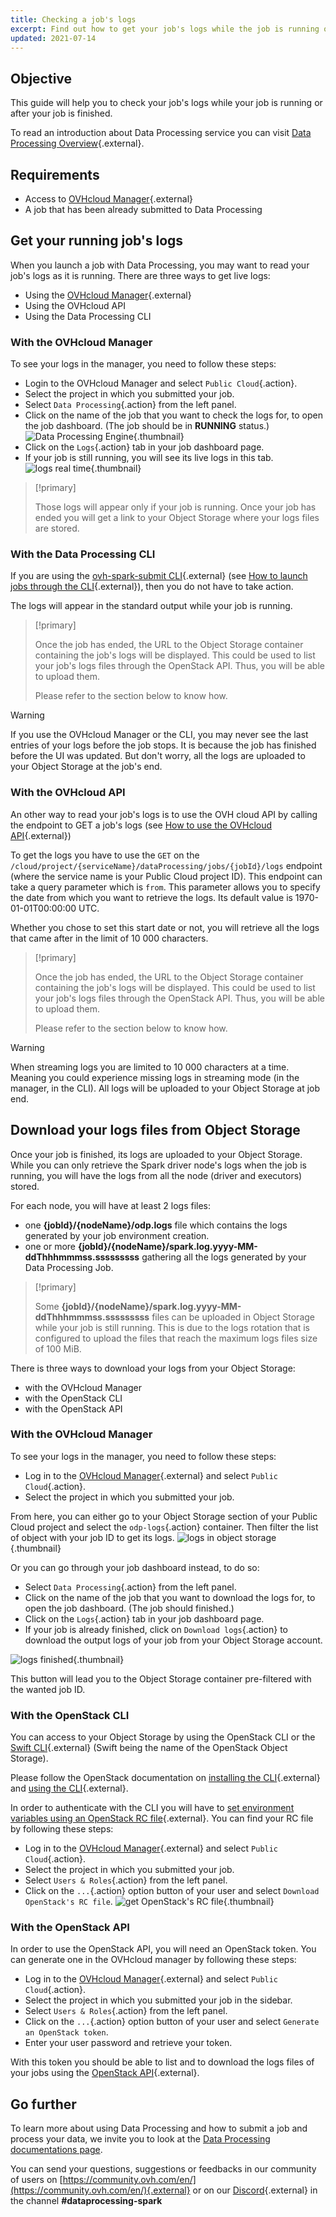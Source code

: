 ```yaml
---
title: Checking a job's logs 
excerpt: Find out how to get your job's logs while the job is running or after it is finished 
updated: 2021-07-14
---
```



## Objective

This guide will help you to check your job's logs while your job is running or after your job is finished. 

To read an introduction about Data Processing service you can visit [Data Processing Overview](/pages/public_cloud/data_processing/00_CONCEPTS_Overview){.external}.

## Requirements 

- Access to [OVHcloud Manager](https://www.ovh.com/auth/?action=gotomanager&from=https://www.ovh.co.uk/&ovhSubsidiary=GB){.external}
- A job that has been already submitted to Data Processing

## Get your running job's logs

When you launch a job with Data Processing, you may want to read your job's logs as it is running. 
There are three ways to get live logs:

- Using the [OVHcloud Manager](https://www.ovh.com/auth/?action=gotomanager&from=https://www.ovh.co.uk/&ovhSubsidiary=GB){.external}
- Using the OVHcloud API
- Using the Data Processing CLI


### With the OVHcloud Manager

To see your logs in the manager, you need to follow these steps:

- Login to the OVHcloud Manager and select `Public Cloud`{.action}.
- Select the project in which you submitted your job. 
- Select `Data Processing`{.action} from the left panel. 
- Click on the name of the job that you want to check the logs for, to open the job dashboard. (The job should be in **RUNNING** status.)
![Data Processing Engine](images/dataprocessingmanager.png){.thumbnail}
- Click on the `Logs`{.action} tab in your job dashboard page. 
- If your job is still running, you will see its live logs in this tab.
![logs real time](images/realtimelogs.png){.thumbnail}

>[!primary]
>
>Those logs will appear only if your job is running. Once your job has ended you will get a link to your Object Storage where your logs files are stored.
>

### With the Data Processing CLI

If you are using the [ovh-spark-submit CLI](https://github.com/ovh/data-processing-spark-submit){.external} (see [How to launch jobs through the CLI](/pages/public_cloud/data_processing/37_HOWTO_submit-job-cli){.external}), then you do not have to take action.

The logs will appear in the standard output while your job is running.

>[!primary]
>
> Once the job has ended, the URL to the Object Storage container containing the job's logs will be displayed. This could be used to list your job's logs files through the OpenStack API. Thus, you will be able to upload them.
>
> Please refer to the section below to know how.
>

>[!warning]
>
> If you use the OVHcloud Manager or the CLI, you may never see the last entries of your logs before the job stops. It is because the job has finished before the UI was updated.
> But don't worry, all the logs are uploaded to your Object Storage at the job's end.


### With the OVHcloud API

An other way to read your job's logs is to use the OVH cloud API by calling the endpoint to GET a job's logs (see [How to use the OVHcloud API](/pages/public_cloud/data_processing/38_HOWTO_use-with-ovh-api){.external})

To get the logs you have to use the `GET` on the `/cloud/project/{serviceName}/dataProcessing/jobs/{jobId}/logs` endpoint (where the service name is your Public Cloud project ID).
This endpoint can take a query parameter which is `from`. This parameter allows you to specify the date from which you want to retrieve the logs. Its default value is 1970-01-01T00:00:00 UTC.

Whether you chose to set this start date or not, you will retrieve all the logs that came after in the limit of 10 000 characters.

>[!primary]
>
> Once the job has ended, the URL to the Object Storage container containing the job's logs will be displayed. This could be used to list your job's logs files through the OpenStack API. Thus, you will be able to upload them.
>
> Please refer to the section below to know how.
>

>[!warning]
>
> When streaming logs you are limited to 10 000 characters at a time. Meaning you could experience missing logs in streaming mode (in the manager, in the CLI). All logs will be uploaded to your Object Storage at job end.
>


## Download your logs files from Object Storage

Once your job is finished, its logs are uploaded to your Object Storage. While you can only retrieve the Spark driver node's logs when the job is running, you will have the logs from all the node (driver and executors) stored.

For each node, you will have at least 2 logs files: 

- one **{jobId}/{nodeName}/odp.logs** file which contains the logs generated by your job environment creation.
- one or more **{jobId}/{nodeName}/spark.log.yyyy-MM-ddThhhmmmss.sssssssss** gathering all the logs generated by your Data Processing Job.

>[!primary]
>
> Some **{jobId}/{nodeName}/spark.log.yyyy-MM-ddThhhmmmss.sssssssss** files can be uploaded in Object Storage while your job is still running. This is due to the logs rotation that is configured to upload the files that reach the maximum logs files size of 100 MiB.

There is three ways to download your logs from your Object Storage:

- with the OVHcloud Manager
- with the OpenStack CLI
- with the OpenStack API

### With the OVHcloud Manager
To see your logs in the manager, you need to follow these steps:

- Log in to the [OVHcloud Manager](https://www.ovh.com/auth/?action=gotomanager&from=https://www.ovh.co.uk/&ovhSubsidiary=GB){.external} and select `Public Cloud`{.action}.
- Select the project in which you submitted your job. 

From here, you can either go to your Object Storage section of your Public Cloud project and select the `odp-logs`{.action} container. Then filter the list of object with your job ID to get its logs.
![logs in object storage](images/object-storage.png){.thumbnail}

Or you can go through your job dashboard instead, to do so:

- Select `Data Processing`{.action} from the left panel.
- Click on the name of the job that you want to download the logs for, to open the job dashboard. (The job should finished.)
- Click on the `Logs`{.action} tab in your job dashboard page. 
- If your job is already finished, click on `Download logs`{.action} to download the output logs of your job from your Object Storage account. 

![logs finished](images/logs-finished.png){.thumbnail}

This button will lead you to the Object Storage container pre-filtered with the wanted job ID.

### With the OpenStack CLI

You can access to your Object Storage by using the OpenStack CLI or the [Swift CLI](https://docs.openstack.org/mitaka/cli-reference/swift.html){.external} (Swift being the name of the OpenStack Object Storage).

Please follow the OpenStack documentation on [installing the CLI](https://docs.openstack.org/newton/user-guide/common/cli-install-openstack-command-line-clients.html){.external} and [using the CLI](https://docs.openstack.org/newton/user-guide/cli.html){.external}.

In order to authenticate with the CLI you will have to [set environment variables using an OpenStack RC file](https://docs.openstack.org/newton/user-guide/common/cli-set-environment-variables-using-openstack-rc.html){.external}.
You can find your RC file by following these steps:

- Log in to the [OVHcloud Manager](https://www.ovh.com/auth/?action=gotomanager&from=https://www.ovh.co.uk/&ovhSubsidiary=GB){.external} and select `Public Cloud`{.action}.
- Select the project in which you submitted your job. 
- Select `Users & Roles`{.action} from the left panel.
- Click on the `...`{.action} option button of your user and select `Download OpenStack's RC file`.
![get OpenStack's RC file](images/users-roles.png){.thumbnail}


### With the OpenStack API

In order to use the OpenStack API, you will need an OpenStack token. You can generate one in the OVHcloud manager by following these steps:

- Log in to the [OVHcloud Manager](https://www.ovh.com/auth/?action=gotomanager&from=https://www.ovh.co.uk/&ovhSubsidiary=GB){.external} and select `Public Cloud`{.action}.
- Select the project in which you submitted your job in the sidebar. 
- Select `Users & Roles`{.action} from the left panel.
- Click on the `...`{.action} option button of your user and select `Generate an OpenStack token`.
- Enter your user password and retrieve your token.

With this token you should be able to list and to download the logs files of your jobs using the [OpenStack API](https://docs.openstack.org/api-ref/object-store/?expanded=show-container-details-and-list-objects-detail){.external}.


## Go further

To learn more about using Data Processing and how to submit a job and process your data, we invite you to look at the [Data Processing documentations page](/products/public-cloud-data-analytics-data-processing).

You can send your questions, suggestions or feedbacks in our community of users on [https://community.ovh.com/en/](https://community.ovh.com/en/){.external} or on our [Discord](https://discord.gg/VVvZg8NCQM){.external} in the channel **#dataprocessing-spark**

